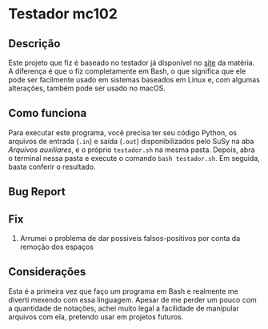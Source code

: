 # Testador mc102
## Descrição
Este projeto que fiz é baseado no testador já disponível no [site](https://ic.unicamp.br/~mc102/) da matéria. A diferença é que o fiz completamente em Bash, o que significa que ele pode ser facilmente usado em sistemas baseados em Linux e, com algumas alterações, também pode ser usado no macOS.

## Como funciona
Para executar este programa, você precisa ter seu código Python, os arquivos de entrada (`.in`) e saída (`.out`) disponibilizados pelo SuSy na aba *Arquivos auxiliares*, e o próprio `testador.sh` na mesma pasta. Depois, abra o terminal nessa pasta e execute o comando `bash testador.sh`. Em seguida, basta conferir o resultado.

## Bug Report

## Fix
1. Arrumei o problema de dar possiveis falsos-positivos por conta da remoção dos espaços

## Considerações
Esta é a primeira vez que faço um programa em Bash e realmente me diverti mexendo com essa linguagem. Apesar de me perder um pouco com a quantidade de notações, achei muito legal a facilidade de manipular arquivos com ela, pretendo usar em projetos futuros.
